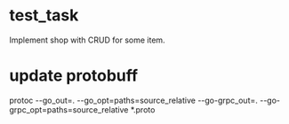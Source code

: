 # test_task

Implement shop with CRUD for some item.

# update protobuff

protoc --go_out=. --go_opt=paths=source_relative  --go-grpc_out=. --go-grpc_opt=paths=source_relative *.proto